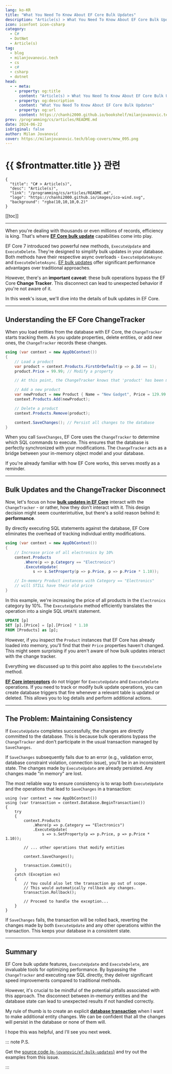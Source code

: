 ```yaml
---
lang: ko-KR
title: "What You Need To Know About EF Core Bulk Updates"
description: "Article(s) > What You Need To Know About EF Core Bulk Updates"
icon: iconfont icon-csharp
category: 
  - C#
  - DotNet
  - Article(s)
tag: 
  - blog
  - milanjovanovic.tech
  - cs
  - c#
  - csharp
  - dotnet
head:
  - - meta:
    - property: og:title
      content: "Article(s) > What You Need To Know About EF Core Bulk Updates"
    - property: og:description
      content: "What You Need To Know About EF Core Bulk Updates"
    - property: og:url
      content: https://chanhi2000.github.io/bookshelf/milanjovanovic.tech/what-you-need-to-know-about-ef-core-bulk-updates.html
prev: /programming/cs/articles/README.md
date: 2024-06-22
isOriginal: false
author: Milan Jovanović
cover: https://milanjovanovic.tech/blog-covers/mnw_095.png
---
```


# {{ $frontmatter.title }} 관련

```component VPCard
{
  "title": "C# > Article(s)",
  "desc": "Article(s)",
  "link": "/programming/cs/articles/README.md",
  "logo": "https://chanhi2000.github.io/images/ico-wind.svg",
  "background": "rgba(10,10,10,0.2)"
}
```

[[toc]]

---

<SiteInfo
  name="What You Need To Know About EF Core Bulk Updates"
  desc="EF Core 7 introduced two powerful new methods, ExecuteUpdate and ExecuteDelete. However, there's an important caveat: these bulk operations bypass the EF Core Change Tracker."
  url="https://milanjovanovic.tech/blog/what-you-need-to-know-about-ef-core-bulk-updates/"
  logo="https://milanjovanovic.tech/profile_favicon.png"
  preview="https://milanjovanovic.tech/blog-covers/mnw_095.png"/>

When you're dealing with thousands or even millions of records, efficiency is king. That's where [**EF Core bulk update**](/milanjovanovic.tech/how-to-use-the-new-bulk-update-feature-in-ef-core-7.md) capabilities come into play.

EF Core 7 introduced two powerful new methods, `ExecuteUpdate` and `ExecuteDelete`. They're designed to simplify bulk updates in your database. Both methods have their respective async overloads - `ExecuteUpdateAsync` and `ExecuteDeleteAsync`. [<FontIcon icon="fa-brands fa-microsoft"/>EF bulk updates](https://learn.microsoft.com/en-us/ef/core/saving/execute-insert-update-delete) offer significant performance advantages over traditional approaches.

However, there's an **important caveat**: these bulk operations bypass the EF Core **Change Tracker**. This disconnect can lead to unexpected behavior if you're not aware of it.

In this week's issue, we'll dive into the details of bulk updates in EF Core.

---

## Understanding the EF Core ChangeTracker

When you load entities from the database with EF Core, the `ChangeTracker` starts tracking them. As you update properties, delete entities, or add new ones, the `ChangeTracker` records these changes.

```cs
using (var context = new AppDbContext())
{
    // Load a product
    var product = context.Products.FirstOrDefault(p => p.Id == 1);
    product.Price = 99.99; // Modify a property

    // At this point, the ChangeTracker knows that 'product' has been modified

    // Add a new product
    var newProduct = new Product { Name = "New Gadget", Price = 129.99 };
    context.Products.Add(newProduct);

    // Delete a product
    context.Products.Remove(product);

    context.SaveChanges(); // Persist all changes to the database
}

```

When you call `SaveChanges`, EF Core uses the `ChangeTracker` to determine which SQL commands to execute. This ensures that the database is perfectly synchronized with your modifications. The `ChangeTracker` acts as a bridge between your in-memory object model and your database.

If you're already familiar with how EF Core works, this serves mostly as a reminder.

---

## Bulk Updates and the ChangeTracker Disconnect

Now, let's focus on how [**bulk updates in EF Core**](/milanjovanovic.tech/how-to-use-the-new-bulk-update-feature-in-ef-core-7.md) interact with the `ChangeTracker` - or rather, how they don't interact with it. This design decision might seem counterintuitive, but there's a solid reason behind it: **performance**.

By directly executing SQL statements against the database, EF Core eliminates the overhead of tracking individual entity modifications.

```cs
using (var context = new AppDbContext())
{
    // Increase price of all electronics by 10%
    context.Products
        .Where(p => p.Category == "Electronics")
        .ExecuteUpdate(
            s => s.SetProperty(p => p.Price, p => p.Price * 1.10));

    // In-memory Product instances with Category == "Electronics"
    // will STILL have their old price
}

```

In this example, we're increasing the price of all products in the `Electronics` category by 10%. The `ExecuteUpdate` method efficiently translates the operation into a single SQL `UPDATE` statement.

```sql
UPDATE [p]
SET [p].[Price] = [p].[Price] * 1.10
FROM [Products] as [p];
```

However, if you inspect the `Product` instances that EF Core has already loaded into memory, you'll find that their `Price` properties haven't changed. This might seem surprising if you aren't aware of how bulk updates interact with the change tracker.

Everything we discussed up to this point also applies to the `ExecuteDelete` method.

[**EF Core interceptors**](/milanjovanovic.tech/how-to-use-ef-core-interceptors.md) do not trigger for `ExecuteUpdate` and `ExecuteDelete` operations. If you need to track or modify bulk update operations, you can create database triggers that fire whenever a relevant table is updated or deleted. This allows you to log details and perform additional actions.

---

## The Problem: Maintaining Consistency

If `ExecuteUpdate` completes successfully, the changes are directly committed to the database. This is because bulk operations bypass the `ChangeTracker` and don't participate in the usual transaction managed by `SaveChanges`.

If `SaveChanges` subsequently fails due to an error (e.g., validation error, database constraint violation, connection issue), you'll be in an inconsistent state. The changes made by `ExecuteUpdate` are already persisted. Any changes made "in memory" are lost.

The most reliable way to ensure consistency is to wrap both `ExecuteUpdate` and the operations that lead to `SaveChanges` in a transaction:

```cs{2}
using (var context = new AppDbContext())
using (var transaction = context.Database.BeginTransaction())
{
    try
    {
        context.Products
            .Where(p => p.Category == "Electronics")
            .ExecuteUpdate(
                s => s.SetProperty(p => p.Price, p => p.Price * 1.10));

        // ... other operations that modify entities

        context.SaveChanges();

        transaction.Commit();
    }
    catch (Exception ex)
    {
        // You could also let the transaction go out of scope.
        // This would automatically rollback any changes.
        transaction.Rollback();

        // Proceed to handle the exception...
    }
}

```

If `SaveChanges` fails, the transaction will be rolled back, reverting the changes made by both `ExecuteUpdate` and any other operations within the transaction. This keeps your database in a consistent state.

---

## Summary

EF Core bulk update features, `ExecuteUpdate` and `ExecuteDelete`, are invaluable tools for optimizing performance. By bypassing the `ChangeTracker` and executing raw SQL directly, they deliver significant speed improvements compared to traditional methods.

However, it's crucial to be mindful of the potential pitfalls associated with this approach. The disconnect between in-memory entities and the database state can lead to unexpected results if not handled correctly.

My rule of thumb is to create an explicit [**database transaction**](/milanjovanovic.tech/working-with-transactions-in-ef-core.md) when I want to make additional entity changes. We can be confident that all the changes will persist in the database or none of them will.

I hope this was helpful, and I'll see you next week.

::: note P.S.

Get the [source code (<FontIcon icon="iconfont icon-github"/>`m-jovanovic/ef-bulk-updates`)](https://github.com/m-jovanovic/ef-bulk-updates) and try out the examples from this issue.

<SiteInfo
  name="m-jovanovic/ef-bulk-updates"
  desc="A sample project demonstrating how to work with EF bulk updates in a transactional way"
  url="https://github.com/m-jovanovic/ef-bulk-updates"
  logo="https://avatars.githubusercontent.com/u/34191235?s=48&v=4"
  preview="https://opengraph.githubassets.com/87b407630b85269c4b35e9af8e6561455cc6fabc9c9db7e963731fd926832456/m-jovanovic/ef-bulk-updates"/>

:::

